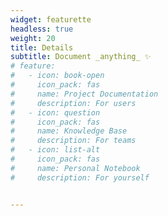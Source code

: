 ```yaml
---
widget: featurette
headless: true
weight: 20
title: Details
subtitle: Document _anything_ ✨
# feature:
#   - icon: book-open
#     icon_pack: fas
#     name: Project Documentation
#     description: For users
#   - icon: question
#     icon_pack: fas
#     name: Knowledge Base
#     description: For teams
#   - icon: list-alt
#     icon_pack: fas
#     name: Personal Notebook
#     description: For yourself


---
```


